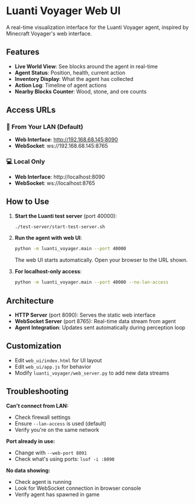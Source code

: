 # Luanti Voyager Web UI

A real-time visualization interface for the Luanti Voyager agent, inspired by Minecraft Voyager's web interface.

## Features

- **Live World View**: See blocks around the agent in real-time
- **Agent Status**: Position, health, current action
- **Inventory Display**: What the agent has collected
- **Action Log**: Timeline of agent actions
- **Nearby Blocks Counter**: Wood, stone, and ore counts

## Access URLs

### 📱 From Your LAN (Default)
- **Web Interface**: http://192.168.68.145:8090
- **WebSocket**: ws://192.168.68.145:8765

### 💻 Local Only
- **Web Interface**: http://localhost:8090
- **WebSocket**: ws://localhost:8765

## How to Use

1. **Start the Luanti test server** (port 40000):
   ```bash
   ./test-server/start-test-server.sh
   ```

2. **Run the agent with web UI**:
   ```bash
   python -m luanti_voyager.main --port 40000
   ```
   
   The web UI starts automatically. Open your browser to the URL shown.

3. **For localhost-only access**:
   ```bash
   python -m luanti_voyager.main --port 40000 --no-lan-access
   ```

## Architecture

- **HTTP Server** (port 8090): Serves the static web interface
- **WebSocket Server** (port 8765): Real-time data stream from agent
- **Agent Integration**: Updates sent automatically during perception loop

## Customization

- Edit `web_ui/index.html` for UI layout
- Edit `web_ui/app.js` for behavior
- Modify `luanti_voyager/web_server.py` to add new data streams

## Troubleshooting

**Can't connect from LAN:**
- Check firewall settings
- Ensure `--lan-access` is used (default)
- Verify you're on the same network

**Port already in use:**
- Change with `--web-port 8091`
- Check what's using ports: `lsof -i :8090`

**No data showing:**
- Check agent is running
- Look for WebSocket connection in browser console
- Verify agent has spawned in game